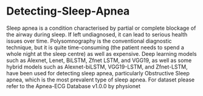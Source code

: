 # Detecting-Sleep-Apnea
Sleep apnea is a condition characterised by partial or complete blockage of the airway during sleep. If left undiagnosed, it can lead to serious health issues over time. Polysomnography is the conventional diagnostic technique, but it is quite time-consuming (the patient needs to spend a whole night at the sleep centre) as well as expensive.
Deep learning models such as Alexnet, Lenet, BiLSTM, Zfnet LSTM, and VGG19, as well as some hybrid models such as Alexnet-biLSTM, VGG19-LSTM, and Zfnet-LSTM, have been used for detecting sleep apnea, particularly Obstructive Sleep apnea, which is the most prevalent type of sleep apnea.
For dataset please refer to the Apnea-ECG Database v1.0.0 by physionet

